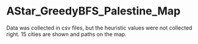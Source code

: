 # AStar_GreedyBFS_Palestine_Map
Data was collected in csv files, but the heuristic values were not collected right. 15 cities are shown and paths on the map.
